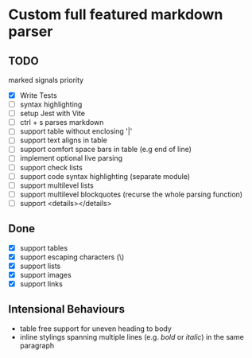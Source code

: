 # Custom full featured markdown parser

## TODO

marked signals priority

- [x] Write Tests
- [ ] syntax highlighting
- [ ] setup Jest with Vite
- [ ] ctrl + s parses markdown
- [ ] support table without enclosing '|'
- [ ] support text aligns in table
- [ ] support comfort space bars in table (e.g end of line)
- [ ] implement optional live parsing
- [ ] support check lists
- [ ] support code syntax highlighting (separate module)
- [ ] support multilevel lists
- [ ] support multilevel blockquotes (recurse the whole parsing function)
- [ ] support \<details>\</details>

## Done

- [x] support tables
- [x] support escaping characters (\\)
- [x] support lists
- [x] support images
- [x] support links

## Intensional Behaviours

- table free support for uneven heading to body
- inline stylings spanning multiple lines (e.g. _bold_ or _italic_) in the same paragraph
